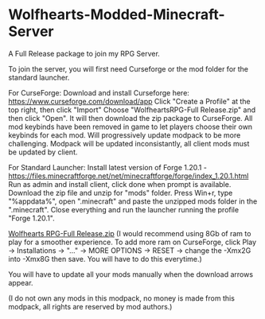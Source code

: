 # Wolfhearts-Modded-Minecraft-Server
A Full Release package to join my RPG Server.

To join the server, you will first need Curseforge or the mod folder for the standard launcher.

For CurseForge:
Download and install Curseforge here: https://www.curseforge.com/download/app
Click "Create a Profile" at the top right, then click "Import"
Choose "WolfheartsRPG-Full Release.zip" and then click "Open".
It will then download the zip package to CurseForge.
All mod keybinds have been removed in game to let players choose their own keybinds for each mod.
Will progressively update modpack to be more challenging.
Modpack will be updated inconsistantly, all client mods must be updated by client.

For Standard Launcher:
Install latest version of Forge 1.20.1 - https://files.minecraftforge.net/net/minecraftforge/forge/index_1.20.1.html
Run as admin and install client, click done when prompt is available.
Download the zip file and unzip for "mods" folder.
Press Win+r, type "%appdata%", open ".minecraft" and paste the unzipped mods folder in the ".minecraft".
Close everything and run the launcher running the profile "Forge 1.20.1". 



[Wolfhearts RPG-Full Release.zip](https://github.com/user-attachments/files/17402502/Wolfhearts.RPG-Full.Release.zip)
(I would recommend using 8Gb of ram to play for a smoother experience. To add more ram on CurseForge, click Play ->
Installations -> "..." -> MORE OPTIONS -> RESET -> change the -Xmx2G into -Xmx8G then save. You will have to do this everytime.)


You will have to update all your mods manually when the download arrows appear.

(I do not own any mods in this modpack, no money is made from this modpack, all rights are reserved by mod authors.)
